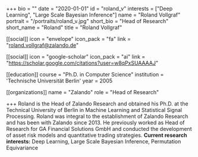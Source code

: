 +++
bio = ""
date = "2020-01-01"
id = "roland_v"
interests = ["Deep Learning", "Large Scale Bayesian Inference"]
name = "Roland Vollgraf"
portrait = "/portraits/roland_v.jpg"
short_bio = "Head of Research"
short_name = "Roland"
title = "Roland Vollgraf"

[[social]]
    icon = "envelope"
    icon_pack = "fa"
    link = "roland.vollgraf@zalando.de"

[[social]]
    icon = "google-scholar"
    icon_pack = "ai"
    link = "https://scholar.google.com/citations?user=w8qPxSUAAAAJ"


[[education]]
    course = "Ph.D. in Computer Science"
    institution = 'Technische Universität Berlin'
    year = 2005

[[organizations]]
    name = "Zalando"
    role = "Head of Research"

+++
Roland is the Head of Zalando Research and obtained his Ph.D. at the Technical University of Berlin in Machine Learning and Statistical Signal Processing. Roland was integral to the establishment of Zalando Research and has been with Zalando since 2013\. He previously worked as Head of Research for GA Financial Solutions GmbH and conducted the development of asset risk models and quantitative trading strategies.</span> <span style="font-weight: 400;"></span> **Current research interests:** <span style="font-weight: 400;"></span> <span style="font-weight: 400;">Deep Learning, Large Scale Bayesian Inference, Permutation Equivariance</span> 
